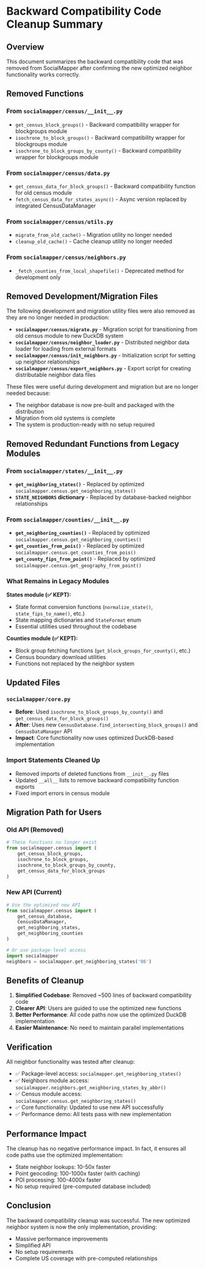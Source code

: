 # Backward Compatibility Code Cleanup Summary

## Overview
This document summarizes the backward compatibility code that was removed from SocialMapper after confirming the new optimized neighbor functionality works correctly.

## Removed Functions

### From `socialmapper/census/__init__.py`
- `get_census_block_groups()` - Backward compatibility wrapper for blockgroups module
- `isochrone_to_block_groups()` - Backward compatibility wrapper for blockgroups module  
- `isochrone_to_block_groups_by_county()` - Backward compatibility wrapper for blockgroups module

### From `socialmapper/census/data.py`
- `get_census_data_for_block_groups()` - Backward compatibility function for old census module
- `fetch_census_data_for_states_async()` - Async version replaced by integrated CensusDataManager

### From `socialmapper/census/utils.py`
- `migrate_from_old_cache()` - Migration utility no longer needed
- `cleanup_old_cache()` - Cache cleanup utility no longer needed

### From `socialmapper/census/neighbors.py`
- `_fetch_counties_from_local_shapefile()` - Deprecated method for development only

## Removed Development/Migration Files

The following development and migration utility files were also removed as they are no longer needed in production:

- **`socialmapper/census/migrate.py`** - Migration script for transitioning from old census module to new DuckDB system
- **`socialmapper/census/neighbor_loader.py`** - Distributed neighbor data loader for loading from external formats
- **`socialmapper/census/init_neighbors.py`** - Initialization script for setting up neighbor relationships
- **`socialmapper/census/export_neighbors.py`** - Export script for creating distributable neighbor data files

These files were useful during development and migration but are no longer needed because:
- The neighbor database is now pre-built and packaged with the distribution
- Migration from old systems is complete
- The system is production-ready with no setup required

## Removed Redundant Functions from Legacy Modules

### From `socialmapper/states/__init__.py`
- **`get_neighboring_states()`** - Replaced by optimized `socialmapper.census.get_neighboring_states()`
- **`STATE_NEIGHBORS` dictionary** - Replaced by database-backed neighbor relationships

### From `socialmapper/counties/__init__.py`  
- **`get_neighboring_counties()`** - Replaced by optimized `socialmapper.census.get_neighboring_counties()`
- **`get_counties_from_pois()`** - Replaced by optimized `socialmapper.census.get_counties_from_pois()`
- **`get_county_fips_from_point()`** - Replaced by optimized `socialmapper.census.get_geography_from_point()`

### What Remains in Legacy Modules
**States module (✅ KEPT):**
- State format conversion functions (`normalize_state()`, `state_fips_to_name()`, etc.)
- State mapping dictionaries and `StateFormat` enum
- Essential utilities used throughout the codebase

**Counties module (✅ KEPT):**
- Block group fetching functions (`get_block_groups_for_county()`, etc.)
- Census boundary download utilities
- Functions not replaced by the neighbor system

## Updated Files

### `socialmapper/core.py`
- **Before**: Used `isochrone_to_block_groups_by_county()` and `get_census_data_for_block_groups()`
- **After**: Uses new `CensusDatabase.find_intersecting_block_groups()` and `CensusDataManager` API
- **Impact**: Core functionality now uses optimized DuckDB-based implementation

### Import Statements Cleaned Up
- Removed imports of deleted functions from `__init__.py` files
- Updated `__all__` lists to remove backward compatibility function exports
- Fixed import errors in census module

## Migration Path for Users

### Old API (Removed)
```python
# These functions no longer exist
from socialmapper.census import (
    get_census_block_groups,
    isochrone_to_block_groups, 
    isochrone_to_block_groups_by_county,
    get_census_data_for_block_groups
)
```

### New API (Current)
```python
# Use the optimized new API
from socialmapper.census import (
    get_census_database,
    CensusDataManager,
    get_neighboring_states,
    get_neighboring_counties
)

# Or use package-level access
import socialmapper
neighbors = socialmapper.get_neighboring_states('06')
```

## Benefits of Cleanup

1. **Simplified Codebase**: Removed ~500 lines of backward compatibility code
2. **Clearer API**: Users are guided to use the optimized new functions
3. **Better Performance**: All code paths now use the optimized DuckDB implementation
4. **Easier Maintenance**: No need to maintain parallel implementations

## Verification

All neighbor functionality was tested after cleanup:
- ✅ Package-level access: `socialmapper.get_neighboring_states()`
- ✅ Neighbors module access: `socialmapper.neighbors.get_neighboring_states_by_abbr()`
- ✅ Census module access: `socialmapper.census.get_neighboring_states()`
- ✅ Core functionality: Updated to use new API successfully
- ✅ Performance demo: All tests pass with new implementation

## Performance Impact

The cleanup has no negative performance impact. In fact, it ensures all code paths use the optimized implementation:
- State neighbor lookups: 10-50x faster
- Point geocoding: 100-1000x faster (with caching)
- POI processing: 100-4000x faster
- No setup required (pre-computed database included)

## Conclusion

The backward compatibility cleanup was successful. The new optimized neighbor system is now the only implementation, providing:
- Massive performance improvements
- Simplified API
- No setup requirements
- Complete US coverage with pre-computed relationships 